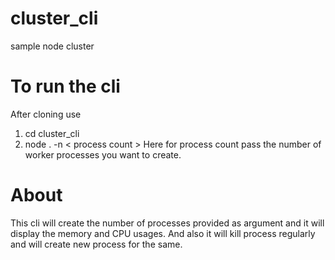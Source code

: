 # cluster_cli
sample node cluster

# To run the cli
After cloning use
1) cd cluster_cli
2) node . -n < process count >
Here for process count pass the number of worker processes you want to create.

# About
This cli will create the number of processes provided as argument and it will display the memory and CPU usages. And also it will kill process regularly and will create new process for the same.
